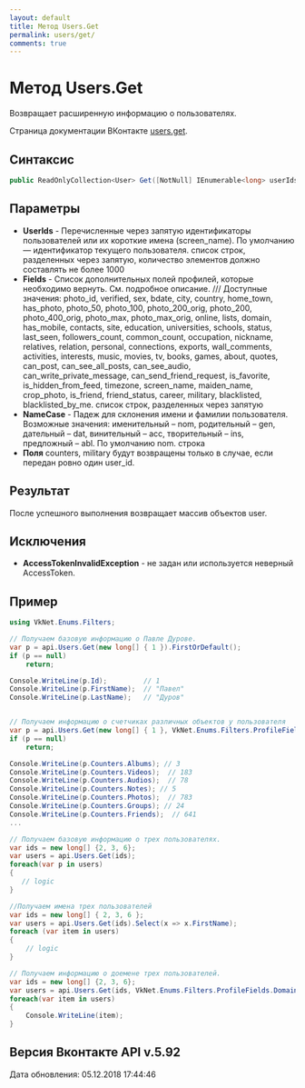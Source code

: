 ```yaml
---
layout: default
title: Метод Users.Get
permalink: users/get/
comments: true
---
```

# Метод Users.Get
Возвращает расширенную информацию о пользователях.

Страница документации ВКонтакте [users.get](https://vk.com/dev/users.get).

## Синтаксис
``` csharp
public ReadOnlyCollection<User> Get([NotNull] IEnumerable<long> userIds, ProfileFields fields = null, NameCase nameCase = null)
```

## Параметры
+ **UserIds** - Перечисленные через запятую идентификаторы пользователей или их короткие имена (screen_name). По умолчанию — идентификатор текущего пользователя. список строк, разделенных через запятую, количество элементов должно составлять не более 1000
+ **Fields** - Список дополнительных полей профилей, которые необходимо вернуть. См. подробное описание. 
/// Доступные значения: photo_id, verified, sex, bdate, city, country, home_town, has_photo, photo_50, photo_100, photo_200_orig, photo_200, photo_400_orig, photo_max, photo_max_orig, online, lists, domain, has_mobile, contacts, site, education, universities, schools, status, last_seen, followers_count, common_count, occupation, nickname, relatives, relation, personal, connections, exports, wall_comments, activities, interests, music, movies, tv, books, games, about, quotes, can_post, can_see_all_posts, can_see_audio, can_write_private_message, can_send_friend_request, is_favorite, is_hidden_from_feed, timezone, screen_name, maiden_name, crop_photo, is_friend, friend_status, career, military, blacklisted, blacklisted_by_me. список строк, разделенных через запятую
+ **NameCase** - Падеж для склонения имени и фамилии пользователя. Возможные значения: именительный – nom, родительный – gen, дательный – dat, винительный – acc, творительный – ins, предложный – abl. По умолчанию nom. строка
+ **Поля** counters, military будут возвращены только в случае, если передан ровно один user_id.

## Результат
После успешного выполнения возвращает массив объектов user.

## Исключения
+ **AccessTokenInvalidException** - не задан или используется неверный AccessToken.

## Пример
```csharp
using VkNet.Enums.Filters;

// Получаем базовую информацию о Павле Дурове.
var p = api.Users.Get(new long[] { 1 }).FirstOrDefault();
if (p == null)
    return;

Console.WriteLine(p.Id);         // 1
Console.WriteLine(p.FirstName);  // "Павел"
Console.WriteLine(p.LastName);   // "Дуров"


// Получаем информацию о счетчиках различных объектов у пользователя
var p = api.Users.Get(new long[] { 1 }, VkNet.Enums.Filters.ProfileFields.Counters).FirstOrDefault();
if (p == null)
    return;

Console.WriteLine(p.Counters.Albums); // 3
Console.WriteLine(p.Counters.Videos);  // 183
Console.WriteLine(p.Counters.Audios);  // 78
Console.WriteLine(p.Counters.Notes); // 5
Console.WriteLine(p.Counters.Photos);  // 783
Console.WriteLine(p.Counters.Groups); // 24
Console.WriteLine(p.Counters.Friends);  // 641
...

// Получаем базовую информацию о трех пользователях.
var ids = new long[] {2, 3, 6};
var users = api.Users.Get(ids);
foreach(var p in users)
{
   // logic
}

//Получаем имена трех пользователей
var ids = new long[] { 2, 3, 6 };
var users = api.Users.Get(ids).Select(x => x.FirstName);
foreach (var item in users)
{
    // logic
}

// Получаем информацию о доемене трех пользователей.
var ids = new long[] {2, 3, 6};
var users = api.Users.Get(ids, VkNet.Enums.Filters.ProfileFields.Domain).Select(x => x.Domain);
foreach(var item in users)
{
    Console.WriteLine(item);
}
```

## Версия Вконтакте API v.5.92
Дата обновления: 05.12.2018 17:44:46
